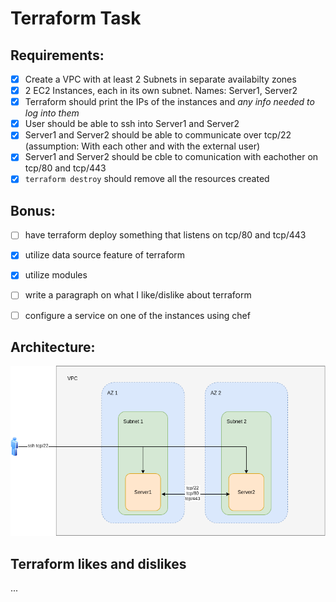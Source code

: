 # Terraform Task


## Requirements:

- [x] Create a VPC with at least 2 Subnets in separate availabilty zones
- [x] 2 EC2 Instances, each in its own subnet. Names: Server1, Server2
- [x] Terraform should print the IPs of the instances and _any info needed to log into them_
- [x] User should be able to ssh into Server1 and Server2
- [x] Server1 and Server2 should be able to communicate over tcp/22 (assumption: With each other and with the external user)
- [x] Server1 and Server2 should be cble to comunication with eachother on tcp/80 and tcp/443
- [x] `terraform destroy` should remove all the resources created

## Bonus:

- [ ] have terraform deploy something that listens on tcp/80 and tcp/443
- [x] utilize data source feature of terraform
- [x] utilize modules
- [ ] write a paragraph on what I like/dislike about terraform
- [ ] configure a service on one of the instances using chef


## Architecture:

![arch](./architecture.png)


## Terraform likes and dislikes

...
